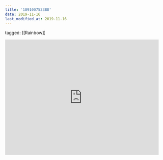 ```yaml
---
title: '189100753388'
date: 2019-11-16
last_modified_at: 2019-11-16
---
```

tagged: [[Rainbow]]
<iframe allow="accelerometer; autoplay; clipboard-write; encrypted-media; gyroscope; picture-in-picture" allowfullscreen="" frameborder="0" height="375" id="youtube_iframe" src="https://www.youtube.com/embed/p9nfVrusSMg?feature=oembed&amp;enablejsapi=1&amp;origin=https://safe.txmblr.com&amp;wmode=opaque" width="500"></iframe>